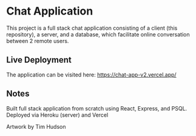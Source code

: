 # Chat Application

This project is a full stack chat application consisting of a client (this repository), a server, and a database, which facilitate online conversation between 2 remote users. 

## Live Deployment

The application can be visited here: https://chat-app-v2.vercel.app/

## Notes

Built full stack application from scratch using React, Express, and PSQL.
Deployed via Heroku (server) and Vercel

Artwork by Tim Hudson

